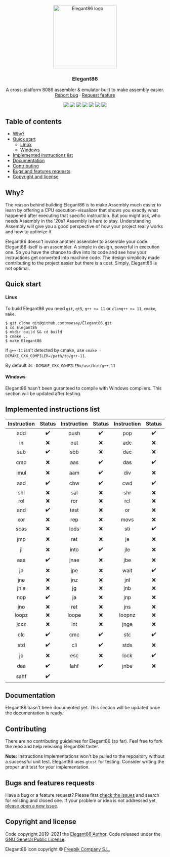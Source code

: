 <p align="center">
  <a href="https://github.com/moesay/elegant86/">
    <img src="https://github.com/moesay/elegant86/blob/master/resources/elegant86.png" alt="Elegant86 logo" width="200" height="200">
  </a>
</p>

<h3 align="center">Elegant86</h3>

<p align="center">
  A cross-platform 8086 assembler & emulator built to make assembly easier.
  <br>
  <a href="https://github.com/moesay/elegant86/issues/new?template=bug_report.md">Report bug</a>
  ·
  <a href="https://github.com/moesay/elegant86/issues/new?template=feature_request.md">Request feature</a>
</p>

<p align="center">
      <a href="https://github.com/moesay/Elegant86/blob/master/LICENSE" alt="License">
        <img src="https://img.shields.io/github/license/moesay/elegant86" /></a>
      <a href="https://github.com/moesay/Elegant86/" alt="Status">
        <img src="https://img.shields.io/badge/Status-WIP-f10" /></a>
      <a href="https://github.com/moesay/Elegant86/" alt="Dev Status">
        <img src="https://img.shields.io/badge/Developing-Active-green" /></a>
      <a href="https://github.com/moesay/Elegant86/actions/workflows/build.yml" alt="Status">
        <img src="https://github.com/moesay/Elegant86/actions/workflows/build.yml/badge.svg" /></a>
      <a href="https://github.com/moesay/Elegant86/" alt="Repo Size">
        <img src="https://img.shields.io/github/repo-size/moesay/elegant86?label=Repository%20size" /></a>
      <a href="https://github.com/moesay/Elegant86/issues/" alt="Issues">
        <img src="https://img.shields.io/github/issues/moesay/elegant86" /></a>
      <a href="https://github.com/moesay/Elegant86/pulls/" alt="PRs">
        <img src="https://img.shields.io/github/issues-pr/moesay/elegant86" /></a>
 </p>

## Table of contents

- [Why?](#why)
- [Quick start](#quick-start)
  - [Linux](#linux)
  - [Windows](#windows)
- [Implemented instructions list](#implemented-instructions-list)
- [Documentation](#documentation)
- [Contributing](#contributing)
- [Bugs and features requests](#bugs-and-features-requests)
- [Copyright and license](#copyright-and-license)


## Why?

The reason behind building Elegant86 is to make Assembly much easier to learn by offering a CPU execution-visualizer that shows you exactly what happened after executing that specific instruction. But you might ask, who needs Assembly in the '20s? Assembly is here to stay. Understanding Assembly will give you a good perspective of how your project really works and how to optimize it.

Elegant86 doesn't invoke another assembler to assemble your code. Elegant86 itself is an assembler. A simple in design, powerful in execution one. So you have the chance to dive into its code and see how your instructions get converted into machine code. The design simplicity made contributing to the project easier but there is a cost. Simply, Elegant86 is not optimal.


## Quick start

#### Linux

To build Elegant86 you need `git`, `qt5`, `g++ >= 11` or `clang++ >= 11`, `cmake`, `make`.


```
$ git clone git@github.com:moesay/Elegant86.git
$ cd Elegant86
$ mkdir build && cd build
$ cmake ..
$ make Elegant86
```

If `g++-11` isn't detected by cmake, use `cmake -DCMAKE_CXX_COMPILER=/path/to/g++-11`.

By default its `-DCMAKE_CXX_COMPILER=/usr/bin/g++-11`


#### Windows

Elegant86 hasn't been guranteed to compile with Windows compilers. This section will be updated after testing.


## Implemented instructions list

| Instruction 	|       Status       	| Instruction 	|       Status       	| Instruction 	|       Status       	| Instruction 	|       Status       	|
|:-----------:	|:------------------:	|:-----------:	|:------------------:	|:-----------:	|:------------------:	|:-----------:	|:------------------:	|
|     add     	| :heavy_check_mark: 	|     push    	| :heavy_check_mark: 	|     pop     	| :heavy_check_mark: 	|     mov     	| :heavy_check_mark: 	|
|      in     	|         :x:        	|     out     	|         :x:        	|     adc     	|         :x:        	|     inc     	|         :x:        	|
|     sub     	|  :heavy_check_mark:   |     sbb     	|         :x:        	|     dec     	|         :x:        	|     neg     	|         :x:        	|
|     cmp     	|         :x:        	|     aas     	| :heavy_check_mark: 	|     das     	| :heavy_check_mark: 	|     mul     	|         :x:        	|
|     imul    	|         :x:        	|     aam     	| :heavy_check_mark: 	|     div     	|         :x:        	|     idiv    	|         :x:        	|
|     aad     	| :heavy_check_mark: 	|     cbw     	| :heavy_check_mark: 	|     cwd     	| :heavy_check_mark: 	|     not     	|         :x:        	|
|     shl     	|         :x:        	|     sal     	|         :x:        	|     shr     	|         :x:        	|     sar     	|         :x:        	|
|     rol     	|         :x:        	|     ror     	|         :x:        	|     rcl     	|         :x:        	|     rcr     	|         :x:        	|
|     and     	| :heavy_check_mark: 	|     test    	|         :x:        	|      or     	|         :x:        	|     xchg    	|         :x:        	|
|     xor     	|         :x:        	|     rep     	|         :x:        	|     movs    	|         :x:        	|     cmps    	|         :x:        	|
|     scas    	|         :x:        	|     lods    	|         :x:        	|     sti     	| :heavy_check_mark: 	|     call    	|         :x:        	|
|     jmp     	|         :x:        	|     ret     	|         :x:        	|      je     	|         :x:        	|     cld     	| :heavy_check_mark: 	|
|      jl     	|         :x:        	|     into    	| :heavy_check_mark: 	|     jle     	|         :x:        	|     jng     	|         :x:        	|
|     aaa     	| :heavy_check_mark: 	|     jnae    	|         :x:        	|     jbe     	|         :x:        	|     jna     	|         :x:        	|
|      jp     	|         :x:        	|     jpe     	|         :x:        	|     wait    	| :heavy_check_mark: 	|      js     	|         :x:        	|
|     jne     	|         :x:        	|     jnz     	|         :x:        	|     jnl     	|         :x:        	|     jge     	|         :x:        	|
|     jnle    	|         :x:        	|      jg     	|         :x:        	|     jnb     	|         :x:        	|     jae     	|         :x:        	|
|     nop     	| :heavy_check_mark: 	|      ja     	|         :x:        	|     jnp     	|         :x:        	|     jpo     	|         :x:        	|
|     jno     	|         :x:        	|     ret     	|         :x:        	|     jns     	|         :x:        	|     loop    	|         :x:        	|
|    loopz    	|         :x:        	|    loope    	|         :x:        	|    loopnz   	|         :x:        	|    loopne   	|         :x:        	|
|     jcxz    	|         :x:        	|     int     	|         :x:        	|     jnge    	|         :x:        	|     iret    	| :heavy_check_mark: 	|
|     clc     	| :heavy_check_mark: 	|     cmc     	| :heavy_check_mark: 	|     stc     	| :heavy_check_mark: 	|      jz     	|         :x:        	|
|     std     	| :heavy_check_mark: 	|     cli     	| :heavy_check_mark: 	|     stds    	|         :x:        	|     hlt     	| :heavy_check_mark: 	|
|      jo     	|         :x:        	|     esc     	|         :x:        	|     lock    	| :heavy_check_mark: 	|      jb     	|         :x:        	|
|     daa     	| :heavy_check_mark: 	|     lahf    	| :heavy_check_mark: 	|     jnbe    	|         :x:        	|     popf    	| :heavy_check_mark: 	|
|     sahf    	| :heavy_check_mark: 	|             	|                    	|             	|                    	|             	|                    	|

## Documentation

Elegant86 hasn't been documented yet. This section will be updated once the documentation is ready.


## Contributing

There are no contributing guidelines for Elegant86 (so far). Feel free to fork the repo and help releasing Elegant86 faster.

**Note:** Instructions implementations won't be pulled to the repository without a successful unit test. Elegant86 uses `gtest` for testing. Consider writing the proper unit test for your implementation.


## Bugs and features requests

Have a bug or a feature request? Please first [check the issues](https://github.com/moesay/elegant86/issues) and search for existing and closed one. If your problem or idea is not addressed yet, [please open a new issue](https://github.com/moesay/elegant86/issues/new).


## Copyright and license

Code copyright 2019–2021 the [Elegant86 Author](https://github.com/moesay). Code released under the [GNU General Public License](https://github.com/moesay/elegant86/blob/master/LICENSE).


Elegant86 icon copyright :copyright: [Freepik Company S.L.](https://www.freepik.com/)

